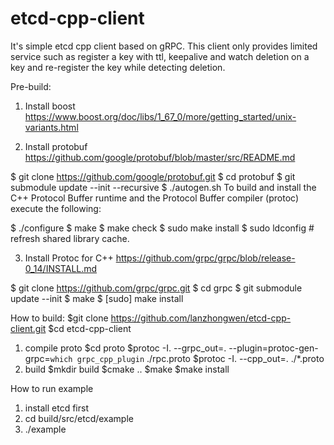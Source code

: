 # etcd-cpp-client
It's simple etcd cpp client based on gRPC. This client only provides limited service such as register a key with ttl, keepalive and watch deletion on a key and re-register the key while detecting deletion.

Pre-build:
1. Install boost
https://www.boost.org/doc/libs/1_67_0/more/getting_started/unix-variants.html

2. Install protobuf
https://github.com/google/protobuf/blob/master/src/README.md

$ git clone https://github.com/google/protobuf.git
$ cd protobuf
$ git submodule update --init --recursive
$ ./autogen.sh
To build and install the C++ Protocol Buffer runtime and the Protocol Buffer compiler (protoc) execute the following:

$ ./configure
$ make
$ make check
$ sudo make install
$ sudo ldconfig # refresh shared library cache.

3. Install Protoc for C++
https://github.com/grpc/grpc/blob/release-0_14/INSTALL.md

$ git clone https://github.com/grpc/grpc.git
$ cd grpc
$ git submodule update --init
$ make
$ [sudo] make install

How to build:
$git clone https://github.com/lanzhongwen/etcd-cpp-client.git
$cd etcd-cpp-client
1. compile proto
$cd proto
$protoc -I. --grpc_out=. --plugin=protoc-gen-grpc=`which grpc_cpp_plugin` ./rpc.proto
$protoc -I. --cpp_out=. ./*.proto
2. build
$mkdir build
$cmake ..
$make
$make install

How to run example
1. install etcd first
2. cd build/src/etcd/example
3. ./example
